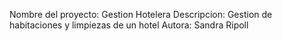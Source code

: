 Nombre del proyecto: Gestion Hotelera
Descripcion: Gestion de habitaciones y limpiezas de un hotel
Autora: Sandra Ripoll
